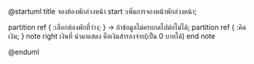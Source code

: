 @startuml
title จองห้องพักล่วงหน้า
start
:เพิ่มการจองหน้าพักล่วงหน้า;

partition ref {
	:เลือกห้องพักที่ว่าง;
}
-> ถ้าข้อมูลไม่ครบกดไปต่อไม่ได้;
partition ref {
	:คิดเงิน;
}
note right
เงินที่  นำมาแสดง คือเงินสำรองจ่าย(เป็น 0 บาทได้) 
end note

@enduml



